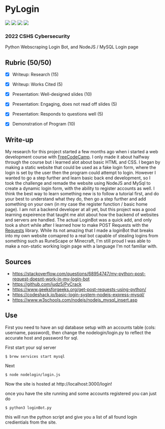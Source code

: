 # PyLogin

![](https://img.shields.io/badge/MySQL-00000F?style=for-the-badge&logo=mysql&logoColor=white)
![](https://img.shields.io/badge/HTML-239120?style=for-the-badge&logo=html5&logoColor=white)
![](https://img.shields.io/badge/Python-14354C?style=for-the-badge&logo=python&logoColor=white)
![](https://img.shields.io/badge/Node.js-43853D?style=for-the-badge&logo=node.js&logoColor=white)

### 2022 CSHS Cybersecurity
Python Webscraping Login Bot, and NodeJS / MySQL Login page

## Rubric (50/50)

- [x] Writeup: Research (15)

- [x] Writeup: Works Cited (5)

- [x] Presentation: Well-designed slides (10)

- [x] Presentation: Engaging, does not read off slides (5)

- [x] Presentation: Responds to questions well (5)

- [x] Demonstration of Program (10)

## Write-up

My research for this project started a few months ago when i started a web development course with [FreeCodeCamp](https://www.freecodecamp.org/). I only made it about halfway through the course but i learned alot about basic HTML and CSS. I began by making a static website that could be used as a fake login form, where the login is set by the user then the program could attempt to login. However I wanted to go a step further and learn basic back end development, so I took the challenge and remade the website using NodeJS and MySql to create a dynamic login form, with the ability to register accounts as well. I think the best way to learn something new is to follow a tutorial first, and do your best to understand what they do, then go a step further and add something on your own (in my case the register function / basic home page). I am not a backend developer at all yet, but this project was a good learning expeirence that taught me alot about how the backend of websites and servers are handled. The actual LoginBot was a quick add, and only took a short while after I learned how to make POST Requests with the [Requests](https://github.com/psf/requests) library. While its not amazing that I made a loginBot that breaks into my own website comapred to a real bot capable of stealing logins from something such as RuneScape or Minecraft, I'm still proud I was able to make a non-static working login page with a language I'm not familiar with.

## Sources

- https://stackoverflow.com/questions/68954747/my-python-post-request-doesnt-work-in-my-login-bot
- https://github.com/judz5/PyCrack
- https://www.geeksforgeeks.org/get-post-requests-using-python/
- https://codeshack.io/basic-login-system-nodejs-express-mysql/
- https://www.w3schools.com/nodejs/nodejs_mysql_insert.asp

## Use

First you need to have an sql database setup with an accounts table (cols: username, password), then change the nodelogin/login.py to reflect the accurate host and password for sql.

First start your sql server

    $ brew services start mysql

Next

    $ node nodelogin/login.js

Now the site is hosted at http://localhost:3000/login!

once you have the site running and some accounts registered you can just do

    $ python3 loginBot.py 

this will run the python script and give you a list of all found login credientials from the site.



